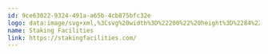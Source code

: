 ```yaml
---
id: 9ce63022-9324-491a-a65b-4cb875bfc32e
logo: data:image/svg+xml,%3Csvg%20width%3D%22200%22%20height%3D%2284%22%20viewBox%3D%220%200%20200%2084%22%20fill%3D%22none%22%20xmlns%3D%22http%3A%2F%2Fwww.w3.org%2F2000%2Fsvg%22%3E%0A%3Cpath%20d%3D%22M50.273%2031.0015L72.5872%2026.2681L85.0776%2032.2545V34.0643L72.5872%2029.6093L50.273%2032.9505V31.0015Z%22%20fill%3D%22%237A8AA0%22%2F%3E%0A%3Cpath%20d%3D%22M50.275%2034.0661L71.2705%2030.8641L85.0796%2035.0406V36.8505L71.2705%2034.0661L50.275%2036.4328V34.0661Z%22%20fill%3D%22%237A8AA0%22%2F%3E%0A%3Cpath%20d%3D%22M69.7205%2035.598L50.275%2037.547V39.7745L69.7205%2038.5216L85.0796%2039.7745V37.8255L69.7205%2035.598Z%22%20fill%3D%22%237A8AA0%22%2F%3E%0A%3Cpath%20d%3D%22M50.275%2040.8866L67.6238%2040.4689L85.0796%2040.8866V42.8356L67.6238%2043.5317L50.275%2042.8356V40.8866Z%22%20fill%3D%22%237A8AA0%22%2F%3E%0A%3Cpath%20d%3D%22M66.2739%2045.3425L50.275%2043.9503V45.7602L66.2739%2048.4053L85.0796%2046.0386V43.9503L66.2739%2045.3425Z%22%20fill%3D%22%237A8AA0%22%2F%3E%0A%3Cpath%20d%3D%22M50.275%2046.8732L64.5647%2050.0752L85.0796%2047.4301V49.6576L64.5647%2052.8596L50.275%2048.8222V46.8732Z%22%20fill%3D%22%237A8AA0%22%2F%3E%0A%3Cpath%20d%3D%22M63.0084%2054.3907L50.275%2049.6573V51.6064L63.0084%2057.732L85.0796%2052.8593V50.9103L63.0084%2054.3907Z%22%20fill%3D%22%237A8AA0%22%2F%3E%0A%3Cpath%20d%3D%22M90.8101%2038.0965H89.0938C89.1066%2038.5546%2089.1835%2038.9554%2089.3115%2039.3218C89.4396%2039.6883%2089.6446%2039.9861%2089.9007%2040.238C90.1569%2040.4899%2090.4899%2040.6846%2090.8869%2040.822C91.2712%2040.9595%2091.7451%2041.0282%2092.283%2041.0282C92.7441%2041.0282%2093.1668%2040.9709%2093.5382%2040.8449C93.9096%2040.7304%2094.2299%2040.5586%2094.486%2040.3296C94.7422%2040.112%2094.9343%2039.8486%2095.0752%2039.528C95.2033%2039.2188%2095.2801%2038.8752%2095.2801%2038.4859C95.2801%2038.0507%2095.1777%2037.6842%2094.9727%2037.4094C94.7678%2037.1345%2094.4988%2036.9169%2094.1914%2036.7337C93.884%2036.5619%2093.551%2036.4245%2093.1924%2036.31C92.8338%2036.1955%2092.488%2036.0809%2092.1806%2035.9664C91.8732%2035.8519%2091.617%2035.7259%2091.4121%2035.5771C91.2071%2035.4396%2091.1047%2035.245%2091.1047%2034.993C91.1047%2034.8785%2091.1175%2034.7754%2091.1559%2034.6609C91.1815%2034.5578%2091.2456%2034.4662%2091.3352%2034.3746C91.4249%2034.2945%2091.5402%2034.2257%2091.6939%2034.1685C91.8475%2034.1227%2092.0397%2034.0883%2092.283%2034.0883C92.5136%2034.0883%2092.7057%2034.1341%2092.8594%2034.2257C93.0131%2034.3174%2093.1284%2034.4204%2093.218%2034.5464C93.3077%2034.6838%2093.3717%2034.8327%2093.4101%2034.993C93.4392%2035.1144%2093.461%2035.2358%2093.481%2035.3473C93.4873%2035.3829%2093.4936%2035.4179%2093.4998%2035.4511H95.2161C95.2161%2035.1533%2095.152%2034.8327%2095.0496%2034.512C94.9343%2034.1914%2094.755%2033.8936%2094.5244%2033.6188C94.2939%2033.3554%2093.9865%2033.1378%2093.6151%2032.966C93.2436%2032.7943%2092.7953%2032.7026%2092.283%2032.7026C91.7451%2032.7026%2091.2968%2032.7713%2090.9126%2032.8859C90.5283%2033.0004%2090.2081%2033.1722%2089.9648%2033.3783C89.7214%2033.5844%2089.5421%2033.8364%2089.4268%2034.1227C89.3115%2034.4204%2089.2603%2034.7296%2089.2603%2035.0732C89.2603%2035.5542%2089.3628%2035.9435%2089.5677%2036.2413C89.7726%2036.539%2090.0288%2036.7795%2090.3362%2036.9627C90.6436%2037.146%2090.9766%2037.2949%2091.3352%2037.3979C91.6939%2037.5124%2092.0269%2037.6155%2092.3343%2037.7071C92.6417%2037.7987%2092.8978%2037.9133%2093.1027%2038.0392C93.3077%2038.1766%2093.4101%2038.3484%2093.4101%2038.566C93.4101%2038.8638%2093.3205%2039.1043%2093.1412%2039.3104C92.9619%2039.5165%2092.6673%2039.6081%2092.283%2039.6081C91.7963%2039.6081%2091.4377%2039.4822%2091.2071%2039.2073C90.9766%2038.9439%2090.8357%2038.5775%2090.8101%2038.0965Z%22%20fill%3D%22%237A8AA0%22%2F%3E%0A%3Cpath%20d%3D%22M95.9338%2032.8744V34.2715H97.9959V40.8908H99.8531V34.2715H101.877V32.8744H95.9338Z%22%20fill%3D%22%237A8AA0%22%2F%3E%0A%3Cpath%20fill-rule%3D%22evenodd%22%20clip-rule%3D%22evenodd%22%20d%3D%22M108.753%2040.8908L107.946%2039.1043H104.142L103.373%2040.8908H101.516L105.102%2032.8744H106.896L110.61%2040.8908H108.753ZM107.267%2037.5582L106.012%2034.7525L104.782%2037.5582H107.267Z%22%20fill%3D%22%237A8AA0%22%2F%3E%0A%3Cpath%20d%3D%22M113.058%2037.6728L115.914%2040.8908H118.028L114.531%2036.8711L118.028%2032.8744H115.914L113.058%2036.0809V32.8744H111.201V40.8908H113.058V37.6728Z%22%20fill%3D%22%237A8AA0%22%2F%3E%0A%3Cpath%20d%3D%22M118.809%2040.8908V32.8744H120.666V40.8908H118.809Z%22%20fill%3D%22%237A8AA0%22%2F%3E%0A%3Cpath%20d%3D%22M124.081%2035.4511L128.167%2040.8908H129.947V32.8744H128.09V38.0621L124.171%2032.8744H122.224V40.8908H124.081V35.4511Z%22%20fill%3D%22%237A8AA0%22%2F%3E%0A%3Cpath%20d%3D%22M135.385%2037.9591V36.5619H140.176V37.6041C140.099%2038.1194%20139.958%2038.5889%20139.74%2039.0012C139.522%2039.4249%20139.241%2039.7914%20138.882%2040.0891C138.523%2040.3869%20138.088%2040.6274%20137.576%2040.7877C137.063%2040.948%20136.474%2041.0282%20135.821%2041.0282C135.181%2041.0282%20134.579%2040.9251%20134.041%2040.7075C133.503%2040.4899%20133.029%2040.1922%20132.632%2039.8143C132.222%2039.4478%20131.914%2039.0012%20131.684%2038.4973C131.453%2037.9934%20131.351%2037.4437%20131.351%2036.8711C131.351%2036.2985%20131.453%2035.7488%20131.684%2035.245C131.914%2034.7411%20132.222%2034.2945%20132.619%2033.9165C133.016%2033.5501%20133.49%2033.2523%20134.041%2033.0347C134.579%2032.8172%20135.181%2032.7026%20135.821%2032.7026C137.025%2032.7026%20137.998%2032.966%20138.754%2033.4928C139.497%2034.0196%20139.984%2034.7754%20140.188%2035.7832H138.485C138.357%2035.3022%20138.062%2034.9358%20137.588%2034.6724C137.115%2034.409%20136.525%2034.2715%20135.834%2034.2715C135.462%2034.2715%20135.116%2034.3403%20134.796%2034.4662C134.476%2034.6037%20134.194%2034.7754%20133.964%2035.0045C133.72%2035.2335%20133.528%2035.5084%20133.4%2035.829C133.259%2036.1497%20133.195%2036.5047%20133.195%2036.8826C133.195%2037.2719%20133.259%2037.6155%20133.4%2037.9362C133.528%2038.2568%20133.72%2038.5431%20133.964%2038.7721C134.194%2039.0012%20134.476%2039.1844%20134.796%2039.3104C135.116%2039.4478%20135.462%2039.5051%20135.834%2039.5051C136.192%2039.5051%20136.513%2039.4707%20136.794%2039.3905C137.076%2039.3104%20137.307%2039.1959%20137.512%2039.0584C137.717%2038.921%20137.883%2038.7492%20138.011%2038.566C138.139%2038.3828%20138.242%2038.1766%20138.319%2037.9591H135.385Z%22%20fill%3D%22%237A8AA0%22%2F%3E%0A%3Cpath%20d%3D%22M89.4781%2043.3272V51.3435H91.3352V48.3202H94.3195V46.9231H91.3352V44.8732H94.5757V43.3272H89.4781Z%22%20fill%3D%22%237A8AA0%22%2F%3E%0A%3Cpath%20fill-rule%3D%22evenodd%22%20clip-rule%3D%22evenodd%22%20d%3D%22M102.023%2051.3435L101.217%2049.5571H97.4126L96.6441%2051.3435H94.7869L98.3732%2043.3272H100.166L103.881%2051.3435H102.023ZM100.538%2048.011L99.2825%2045.2053L98.053%2048.011H100.538Z%22%20fill%3D%22%237A8AA0%22%2F%3E%0A%3Cpath%20d%3D%22M113.11%2048.2172H111.292C111.215%2048.4577%20111.112%2048.6753%20110.971%2048.8814C110.818%2049.0875%20110.638%2049.2593%20110.421%2049.4082C110.203%2049.5571%20109.947%2049.6716%20109.665%2049.7517C109.37%2049.8434%20109.05%2049.8777%20108.692%2049.8777C108.295%2049.8777%20107.936%2049.8204%20107.616%2049.683C107.283%2049.5571%20107.014%2049.3738%20106.783%2049.1448C106.553%2048.9157%20106.373%2048.6524%20106.245%2048.3431C106.117%2048.0339%20106.053%2047.7018%20106.053%2047.3354C106.053%2046.9804%20106.117%2046.6483%20106.245%2046.3391C106.373%2046.0299%20106.553%2045.755%20106.783%2045.526C107.014%2045.2969%20107.283%2045.1252%20107.616%2044.9877C107.936%2044.8618%20108.295%2044.7931%20108.692%2044.7931C109.383%2044.7931%20109.96%2044.9534%20110.421%2045.2511C110.869%2045.5489%20111.164%2045.9497%20111.292%2046.4536H113.123C113.046%2045.9955%20112.88%2045.5718%20112.636%2045.171C112.38%2044.7702%20112.06%2044.4151%20111.676%2044.1174C111.279%2043.8196%20110.831%2043.5906%20110.318%2043.4188C109.806%2043.2471%20109.268%2043.1554%20108.679%2043.1554C108.038%2043.1554%20107.436%2043.27%20106.898%2043.4875C106.348%2043.7051%20105.874%2044.0029%20105.477%2044.3693C105.08%2044.7473%20104.772%2045.1939%20104.542%2045.6978C104.311%2046.2016%20104.209%2046.7513%20104.209%2047.3239C104.209%2047.8965%20104.311%2048.4462%20104.542%2048.9501C104.772%2049.454%20105.08%2049.9006%20105.49%2050.2671C105.887%2050.645%20106.361%2050.9427%20106.898%2051.1603C107.436%2051.3779%20108.038%2051.481%20108.679%2051.481C109.268%2051.481%20109.806%2051.4008%20110.318%2051.229C110.831%2051.0687%20111.279%2050.8397%20111.663%2050.5419C112.047%2050.2442%20112.368%2049.9006%20112.624%2049.4998C112.867%2049.1104%20113.034%2048.6753%20113.11%2048.2172Z%22%20fill%3D%22%237A8AA0%22%2F%3E%0A%3Cpath%20d%3D%22M116.389%2051.3435H114.531V43.3272H116.389V51.3435Z%22%20fill%3D%22%237A8AA0%22%2F%3E%0A%3Cpath%20d%3D%22M117.946%2051.3435H122.659V49.9464H119.803V43.3272H117.946V51.3435Z%22%20fill%3D%22%237A8AA0%22%2F%3E%0A%3Cpath%20d%3D%22M125.657%2051.3435H123.8V43.3272H125.657V51.3435Z%22%20fill%3D%22%237A8AA0%22%2F%3E%0A%3Cpath%20d%3D%22M126.753%2043.3272V44.7243H128.815V51.3435H130.673V44.7243H132.696V43.3272H126.753Z%22%20fill%3D%22%237A8AA0%22%2F%3E%0A%3Cpath%20d%3D%22M135.663%2051.3435H133.806V43.3272H135.663V51.3435Z%22%20fill%3D%22%237A8AA0%22%2F%3E%0A%3Cpath%20d%3D%22M137.221%2051.3435H142.575V49.8777H139.078V48.0454H142.318V46.6483H139.078V44.7931H142.575V43.3272H137.221V51.3435Z%22%20fill%3D%22%237A8AA0%22%2F%3E%0A%3Cpath%20d%3D%22M143.541%2048.5493H145.257C145.283%2049.0303%20145.424%2049.3967%20145.654%2049.6601C145.885%2049.935%20146.243%2050.0609%20146.73%2050.0609C147.114%2050.0609%20147.409%2049.9693%20147.588%2049.7632C147.767%2049.5571%20147.857%2049.3166%20147.857%2049.0188C147.857%2048.8012%20147.755%2048.6294%20147.55%2048.492C147.345%2048.3661%20147.089%2048.2515%20146.781%2048.1599C146.474%2048.0683%20146.141%2047.9652%20145.782%2047.8507C145.424%2047.7477%20145.09%2047.5988%20144.783%2047.4155C144.476%2047.2323%20144.22%2046.9918%20144.015%2046.6941C143.81%2046.3963%20143.707%2046.007%20143.707%2045.526C143.707%2045.1824%20143.758%2044.8732%20143.874%2044.5755C143.989%2044.2892%20144.168%2044.0372%20144.412%2043.8311C144.655%2043.625%20144.975%2043.4532%20145.359%2043.3387C145.744%2043.2241%20146.192%2043.1554%20146.73%2043.1554C147.242%2043.1554%20147.691%2043.2471%20148.062%2043.4188C148.433%2043.5906%20148.741%2043.8082%20148.971%2044.0716C149.202%2044.3464%20149.381%2044.6442%20149.496%2044.9648C149.599%2045.2855%20149.663%2045.6061%20149.663%2045.9039H147.947L147.939%2045.8629L147.928%2045.8002C147.908%2045.6888%20147.886%2045.5672%20147.857%2045.4458C147.819%2045.2855%20147.755%2045.1366%20147.665%2044.9992C147.575%2044.8732%20147.46%2044.7702%20147.306%2044.6785C147.153%2044.5869%20146.96%2044.5411%20146.73%2044.5411C146.487%2044.5411%20146.294%2044.5755%20146.141%2044.6213C145.987%2044.6785%20145.872%2044.7473%20145.782%2044.8274C145.692%2044.919%20145.628%2045.0106%20145.603%2045.1137C145.564%2045.2282%20145.552%2045.3313%20145.552%2045.4458C145.552%2045.6978%20145.654%2045.8924%20145.859%2046.0299C146.064%2046.1787%20146.32%2046.3047%20146.627%2046.4192C146.935%2046.5337%20147.281%2046.6483%20147.639%2046.7628C147.998%2046.8773%20148.331%2047.0147%20148.638%2047.1865C148.946%2047.3697%20149.215%2047.5873%20149.42%2047.8622C149.625%2048.137%20149.727%2048.5035%20149.727%2048.9386C149.727%2049.328%20149.65%2049.6716%20149.522%2049.9808C149.381%2050.3014%20149.189%2050.5648%20148.933%2050.7824C148.677%2051.0114%20148.357%2051.1832%20147.985%2051.2977C147.614%2051.4237%20147.191%2051.481%20146.73%2051.481C146.192%2051.481%20145.718%2051.4123%20145.334%2051.2748C144.937%2051.1374%20144.604%2050.9427%20144.348%2050.6908C144.091%2050.4388%20143.887%2050.1411%20143.758%2049.7746C143.63%2049.4082%20143.554%2049.0074%20143.541%2048.5493Z%22%20fill%3D%22%237A8AA0%22%2F%3E%0A%3C%2Fsvg%3E%0A
name: Staking Facilities
link: https://stakingfacilities.com/
---
```

